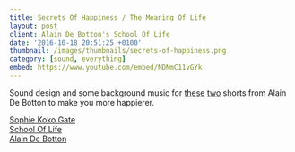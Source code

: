 ```yaml
---
title: Secrets Of Happiness / The Meaning Of Life
layout: post
client: Alain De Botton's School Of Life
date: '2016-10-18 20:51:25 +0100'
thumbnail: /images/thumbnails/secrets-of-happiness.png
category: [sound, everything]
embed: https://www.youtube.com/embed/NDNmC11vGYk
---
```


Sound design and some background music for [these](https://www.youtube.com/watch?v=iUdhJ_S_z3w) [two](https://www.youtube.com/watch?v=NDNmC11vGYk) shorts from Alain De Botton to make you more happierer.

[Sophie Koko Gate](http://sophiekokogate.com/)  
[School Of Life](http://www.theschooloflife.com/)  
[Alain De Botton](http://alaindebotton.com/)
